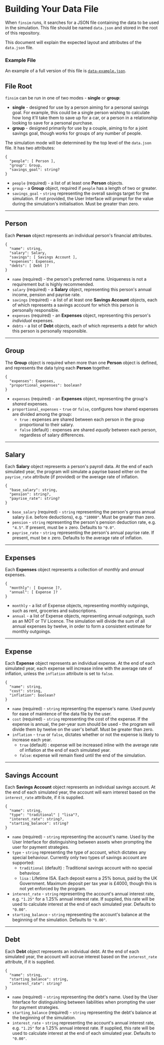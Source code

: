 # Building Your Data File

When `finsim` runs, it searches for a JSON file containing the data to be used in the simulation. This file should be named `data.json` and stored in the root of this repository. 

This document will explain the expected layout and attributes of the `data.json` file. 

### Example File

An example of a full version of this file is [`data-example.json`](https://github.com/rhysb27/finsim/blob/master/data-example.json).

## File Root

`finsim` can be run in one of two modes - **single** or **group**:

* **single** - designed for use by a person aiming for a personal savings goal. For example, this could be a single person wishing to calculate how long it'll take them to save up for a car, or a person in a relationship looking to save for a personal purchase.
* **group** - designed primarily for use by a couple, aiming to for a joint savings goal, though works for groups of any number of people.

The simulation mode will be determined by the top level of the `data.json` file. It has two attributes:

```
{
  "people": [ Person ],
  "group": Group,
  "savings_goal": string?
}
```

* `people` (required) - a list of at least one **Person** objects.
* `group` - a **Group** object, required if `people` has a length of two or greater.
* `savings_goal` - `string` representing the overall savings target for the simulation. If not provided, the User Interface will prompt for the value during the simulation's initialisation. Must be greater than zero.

---

## Person

Each **Person** object represents an individual person's financial attributes.

```
{
  "name": string,
  "salary": Salary,
  "savings": [ Savings Account ],
  "expenses": Expenses,
  "debts": [ Debt ]?
}
```

* `name` (required) - the person's preferred name. Uniqueness is not a requirement but is highly recommended.
* `salary` (required) - a **Salary** object, representing this person's annual income, pension and payrise rate.
* `savings` (required) - a list of at least one **Savings Account** objects, each of which represents a savings account for which this person is personally responsible.
* `expenses` (required) - an **Expenses** object, representing this person's _individual_ expenses.
* `debts` - a list of **Debt** objects, each of which represents a debt for which this person is personally responsible.

---

## Group

The **Group** object is required when more than one **Person** object is defined, and represents the data tying each **Person** together.

```
{
  "expenses": Expenses,
  "proportional_expenses": boolean?
}
```

* `expenses` (required) - an **Expenses** object, representing the group's *shared* expenses.
* `proportional_expenses` - `true` or `false`, configures how shared expenses are divided among the group:
  * `true` : expenses are shared between each person in the group proportional to their salary.
  * `false` (default) : expenses are shared _equally_ between each person, regardless of salary differences.

---

## Salary

Each **Salary** object represents a person's payroll data. At the end of each simulated year, the program will simulate a payrise based either on the `payrise_rate` attribute (if provided) or the average rate of inflation.

```
{
  "base_salary": string,
  "pension": string?,
  "payrise_rate": string?
}
```

* `base_salary` (required) - `string` representing the person's gross annual salary (i.e. before deductions), e.g. `"18000"`. Must be greater than zero.
* `pension` - `string` representing the person's pension deduction rate, e.g. `"4.5"`. If present, must be ≥ zero. Defaults to `"0.0"`.
* `payrise_rate` - `string` representing the person's annual payrise rate. If present, must be ≥ zero. Defaults to the average rate of inflation.

---

## Expenses

Each **Expenses** object represents a collection of _monthly_ and _annual_ expenses.

```
{
  "monthly": [ Expense ]?,
  "annual": [ Expense ]?
}
```

* `monthly` - a list of Expense objects, representing monthly outgoings, such as rent, groceries and subscriptions.
* `annual` - a list of Expense objects, representing annual outgoings, such as an MOT or TV Licence. The simulation will divide the sum of all annual expenses by twelve, in order to form a consistent estimate for monthly outgoings.

---

## Expense

Each **Expense** object represents an individual expense. At the end of each simulated year, each expense will increase inline with the average rate of inflation, unless the `inflation` attribute is set to `false`.

```
{
  "name": string,
  "cost": string,
  "inflation": boolean?
}
```

* `name` (required) - `string` representing the expense's name. Used purely for ease of maintence of the data file by the user.
* `cost` (required) - `string` representing the cost of the expense. If the expense is annual, the per-year sum should be used - the program will divide them by twelve on the user's behalf. Must be greater than zero.
* `inflation` - `true` or `false`, dictates whether or not the expense is likely to increase each year.
  * `true` (default) : expense will be increased inline with the average rate of inflation at the end of each simulated year.
  * `false`: expense will remain fixed until the end of the simulation.

---

## Savings Account

Each **Savings Account** object represents an individual savings account. At the end of each simulated year, the account will earn interest based on the `interest_rate` attribute, if it is supplied.

```
{
  "name": string,
  "type": "traditional" | "lisa"?,
  "interest_rate": string?,
  "starting_balance": string?
}
```

* `name` (required) - `string` representing the account's name. Used by the User Interface for distinguishing between assets when prompting the user for payment strategies.
* `type` - `string` representing the type of account, which dictates any special behaviour. Currently only two types of savings account are supported:
  * `traditional` (default) : Traditional savings account with no special behaviour.
  * `lisa` : Lifetime ISA. Each deposit earns a 25% bonus, paid by the UK Government. Maximum deposit per tax year is £4000, though this is not yet enforced by the program.
* `interest_rate` - `string` representing the account's annual interest rate, e.g. `"1.25"` for a 1.25% annual interest rate. If supplied, this rate will be used to calculate interest at the end of each simulated year. Defaults to `"0.00"`.
* `starting_balance` - `string` representing the account's balance at the beginning of the simulation. Defaults to `"0.00"`.

---

## Debt

Each **Debt** object represents an individual debt. At the end of each simulated year, the account will accrue interest based on the `interest_rate` attribute, if it is supplied.

```
{
  "name": string,
  "starting_balance": string,
  "interest_rate": string?
}
```

* `name` (required) - `string` representing the debt's name. Used by the User Interface for distinguishing between liabilities when prompting the user for payment strategies.
* `starting_balance` (required) - `string` representing the debt's balance at the beginning of the simulation.
* `interest_rate` - `string` representing the account's annual interest rate, e.g. `"1.25"` for a 1.25% annual interest rate. If supplied, this rate will be used to calculate interest at the end of each simulated year. Defaults to `"0.00"`.

